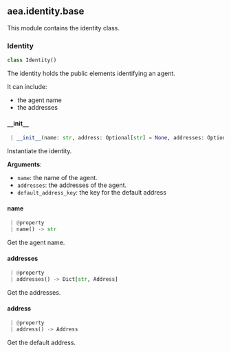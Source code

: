 <a name=".aea.identity.base"></a>
## aea.identity.base

This module contains the identity class.

<a name=".aea.identity.base.Identity"></a>
### Identity

```python
class Identity()
```

The identity holds the public elements identifying an agent.

It can include:
- the agent name
- the addresses

<a name=".aea.identity.base.Identity.__init__"></a>
#### `__`init`__`

```python
 | __init__(name: str, address: Optional[str] = None, addresses: Optional[Dict[str, Address]] = None, default_address_key: str = DEFAULT_ADDRESS_KEY)
```

Instantiate the identity.

**Arguments**:

- `name`: the name of the agent.
- `addresses`: the addresses of the agent.
- `default_address_key`: the key for the default address

<a name=".aea.identity.base.Identity.name"></a>
#### name

```python
 | @property
 | name() -> str
```

Get the agent name.

<a name=".aea.identity.base.Identity.addresses"></a>
#### addresses

```python
 | @property
 | addresses() -> Dict[str, Address]
```

Get the addresses.

<a name=".aea.identity.base.Identity.address"></a>
#### address

```python
 | @property
 | address() -> Address
```

Get the default address.

